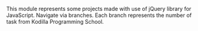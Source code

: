 This module represents some projects made with use of jQuery library for JavaScript.
Navigate via branches.
Each branch represents the number of task from Kodilla Programming School.
